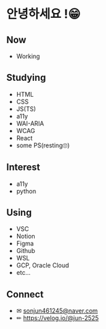 # 안녕하세요 !😁

## Now
- Working

## Studying
- HTML
- CSS
- JS(TS)
- a11y
- WAI-ARIA
- WCAG
- React
- some PS(resting🙄)

## Interest 
- a11y
- python

## Using
- VSC
- Notion
- Figma
- Github
- WSL
- GCP, Oracle Cloud
- etc...

## Connect
- ✉ sonjun461245@naver.com
- ✏ https://velog.io/@jun-2525
